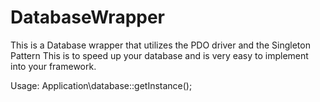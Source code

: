 DatabaseWrapper
===============

This is a Database wrapper that utilizes the PDO driver and the Singleton Pattern
This is to speed up your database and is very easy to implement into your framework.

Usage: Application\database::getInstance();

